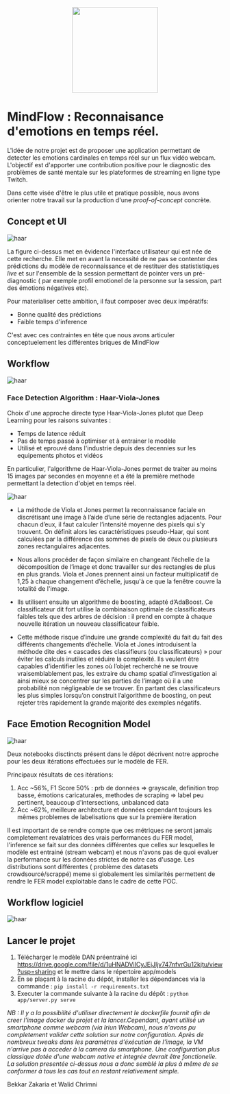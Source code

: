 <div align='center'  ><img width=200px height=200px src="img_notebook/mindflow.png"></div>

# MindFlow : Reconnaisance d'emotions en temps réel.

L'idée de notre projet est de proposer une application permettant de detecter les emotions cardinales en temps réel sur un flux vidéo webcam. L'objectif est d'apporter une contribution positive pour le diagnostic des problèmes de santé mentale sur les plateformes de streaming en ligne type Twitch.

Dans cette visée d'être le plus utile et pratique possible, nous avons orienter notre travail sur la production d'une *proof-of-concept* concrète.


## Concept et UI

![haar](img_notebook/mindflow_ui.PNG)

La figure ci-dessus met en évidence l'interface utilisateur qui est née de cette recherche. Elle met en avant la necessité de ne pas se contenter des prédictions du modèle de reconnaissance et de restituer des statististiques *live* et sur l'ensemble de la session permettant de pointer vers un pré-diagnostic ( par exemple profil emotionel de la personne sur la session, part des émotions négatives etc).

Pour materialiser cette ambition, il faut composer avec deux impératifs:

* Bonne qualité des prédictions
* Faible temps d'inference

C'est avec ces contraintes en tête que nous avons articuler conceptuelement les différentes briques de MindFlow

## Workflow

![haar](img_notebook/video_feed_workflow.PNG)

### Face Detection Algorithm : Haar-Viola-Jones

Choix d'une approche directe type Haar-Viola-Jones plutot que Deep Learning pour les raisons suivantes :

* Temps de latence réduit
* Pas de temps passé à optimiser et à entrainer le modèle
* Utilisé et eprouvé dans l'industrie depuis des decennies sur les equipements photos et vidéos

En particulier, l'algorithme de Haar-Viola-Jones permet de traiter au moins 15 images par secondes en moyenne et a été la première methode permettant la detection d'objet en temps réel.

![haar](img_notebook/img9.png)


* La méthode de Viola et Jones permet la reconnaissance faciale en discrétisant une image à l’aide d’une série de rectangles adjacents. Pour chacun d’eux, il faut calculer l’intensité moyenne des pixels qui s’y trouvent. On définit alors les caractéristiques pseudo-Haar, qui sont calculées par la différence des sommes de pixels de deux ou plusieurs zones rectangulaires adjacentes. 

* Nous allons procéder de façon similaire en changeant l’échelle de la décomposition de l’image et donc travailler sur des rectangles de plus en plus grands. Viola et Jones prennent ainsi un facteur multiplicatif de 1,25 à chaque changement d’échelle, jusqu'à ce que la fenêtre couvre la totalité de l'image.

* Ils utilisent ensuite un algorithme de boosting, adapté d’AdaBoost.  Ce classificateur dit fort utilise la combinaison optimale de classificateurs faibles tels que des arbres de décision : il prend en compte à chaque nouvelle itération un nouveau classificateur faible. 

* Cette méthode risque d’induire une grande complexité du fait du fait des différents changements d’échelle. Viola et Jones introduisent la méthode dite des « cascades des classifieurs (ou classificateurs) » pour éviter les calculs inutiles et réduire la complexité. Ils veulent être capables d’identifier les zones où l’objet recherché ne se trouve vraisemblablement pas, les extraire du champ spatial d’investigation ai ainsi mieux se concentrer sur les parties de l’image où il a une probabilité non négligeable de se trouver. En  partant des classificateurs les plus simples lorsqu’on construit l’algorithme de boosting, on peut rejeter très rapidement la grande majorité des exemples négatifs.

## Face Emotion Recognition Model

![haar](img_notebook/iter_fer.PNG)

Deux notebooks disctincts présent dans le dépot décrivent notre approche pour les deux itérations effectuées sur le modèle de FER.

Principaux résultats de ces itérations:

1. Acc ~56%, F1 Score 50% : prb de données => grayscale, definition trop basse, émotions caricaturales, methodes de scraping => label peu pertinent, beaucoup d'intersections, unbalanced data
2. Acc ~62%, meilleure architecture et données cependant toujours les mêmes problemes de labelisations que sur la première iteration 

Il est important de se rendre compte que ces métriques ne seront jamais completement revalatrices des vrais performances du FER model, l'inference se fait sur des données différentes que celles sur lesquelles le modèle est entrainé (stream webcam) et nous n'avons pas de quoi evaluer la performance sur les données strictes de notre cas d'usage.
Les distributions sont différentes ( problème des datasets crowdsourcé/scrappé) meme si globalement les similarités permettent de rendre le FER model exploitable dans le cadre de cette POC.


## Workflow logiciel

![haar](img_notebook/wf_mind.PNG)

## Lancer le projet

1. Télécharger le modèle DAN préentrainé ici https://drive.google.com/file/d/1uHNADViICyJEjJljv747nfvrGu12kjtu/view?usp=sharing et le mettre dans le répertoire app/models
2. En se plaçant à la racine du dépôt, installer les dépendances via la commande : `pip install -r requirements.txt`
3. Executer la commande suivante à la racine du dépôt : `python app/server.py serve`


*NB : Il y a la possibilité d'utiliser directement le dockerfile fournit afin de creer l'image docker du projet et la lancer.Cependant, ayant utilisé un smartphone comme webcam (via Iriun Webcam), nous n'avons pu completement valider cette solution sur notre configuration. Après de nombreux tweaks dans les paramètres d'éxécution de l'image, la VM n'arrive pas à acceder à la camera du smartphone. Une configuration plus classique dotée d'une webcam native et integrée devrait être fonctionelle. La solution presentée ci-dessus nous a donc semblé la plus à même de se conformer à tous les cas tout en restant relativement simple.*

Bekkar Zakaria et Walid Chrimni